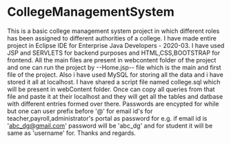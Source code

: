 # CollegeManagementSystem
This is a basic college management system project in which different roles has been assigned to different authorities of a college.
I have made entire project in Eclipse IDE for Enterprise Java Developers - 2020-03.
I have used JSP and SERVLETS for backend purposes and HTML,CSS,BOOTSTRAP for frontend.
All the main files are present in webcontent folder of the project and one can run the project by --Home.jsp-- file which is the main and first file of the project.
Also i have used MySQL for storing all the data and i have stored it all at localhost. I have shared a script file named college.sql which will be present in webContent folder. Once can copy all queries from that file and paste it at their localhost and they will get all the tables and datbase with different entries formed over there.
Passwords are encypted for while but one can user prefix before '@' for email id's for teacher,payroll,administrator's portal as password for e.g. if email id is 'abc_dg@gmail.com' password will be 'abc_dg' and for student it will be same as 'username' for.
Thanks and regards.
